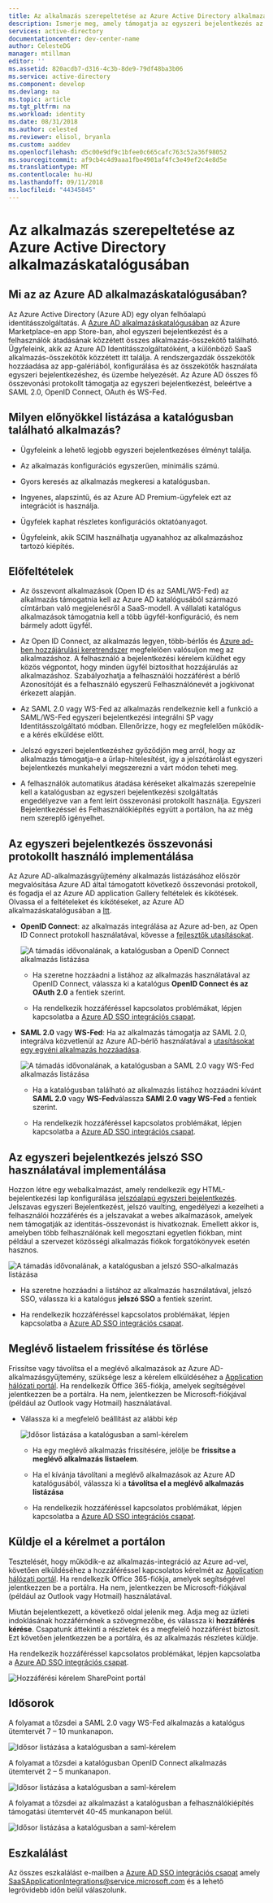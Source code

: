 ```yaml
---
title: Az alkalmazás szerepeltetése az Azure Active Directory alkalmazáskatalógusában |} A Microsoft Docs
description: Ismerje meg, amely támogatja az egyszeri bejelentkezés az Azure Active Directory alkalmazásgyűjtemény alkalmazás listázása
services: active-directory
documentationcenter: dev-center-name
author: CelesteDG
manager: mtillman
editor: ''
ms.assetid: 820acdb7-d316-4c3b-8de9-79df48ba3b06
ms.service: active-directory
ms.component: develop
ms.devlang: na
ms.topic: article
ms.tgt_pltfrm: na
ms.workload: identity
ms.date: 08/31/2018
ms.author: celested
ms.reviewer: elisol, bryanla
ms.custom: aaddev
ms.openlocfilehash: d5c00e9df9c1bfee0c665cafc763c52a36f98052
ms.sourcegitcommit: af9cb4c4d9aaa1fbe4901af4fc3e49ef2c4e8d5e
ms.translationtype: MT
ms.contentlocale: hu-HU
ms.lasthandoff: 09/11/2018
ms.locfileid: "44345845"
---
```

# <a name="list-your-application-in-the-azure-active-directory-application-gallery"></a>Az alkalmazás szerepeltetése az Azure Active Directory alkalmazáskatalógusában


##  <a name="what-is-the-azure-ad-application-gallery"></a>Mi az az Azure AD alkalmazáskatalógusában?

Az Azure Active Directory (Azure AD) egy olyan felhőalapú identitásszolgáltatás. A [Azure AD alkalmazáskatalógusában](https://azure.microsoft.com/marketplace/active-directory/all/) az Azure Marketplace-en app Store-ban, ahol egyszeri bejelentkezést és a felhasználók átadásának közzétett összes alkalmazás-összekötő található. Ügyfeleink, akik az Azure AD Identitásszolgáltatóként, a különböző SaaS alkalmazás-összekötők közzétett itt találja. A rendszergazdák összekötők hozzáadása az app-galériából, konfigurálása és az összekötők használata egyszeri bejelentkezéshez, és üzembe helyezését. Az Azure AD összes fő összevonási protokollt támogatja az egyszeri bejelentkezést, beleértve a SAML 2.0, OpenID Connect, OAuth és WS-Fed.

## <a name="what-are-the-benefits-of-listing-an-application-in-the-gallery"></a>Milyen előnyökkel listázása a katalógusban található alkalmazás?

*  Ügyfeleink a lehető legjobb egyszeri bejelentkezéses élményt találja.

*  Az alkalmazás konfigurációs egyszerűen, minimális számú.

*  Gyors keresés az alkalmazás megkeresi a katalógusban.

*  Ingyenes, alapszintű, és az Azure AD Premium-ügyfelek ezt az integrációt is használja.

*  Ügyfelek kaphat részletes konfigurációs oktatóanyagot.

*  Ügyfeleink, akik SCIM használhatja ugyanahhoz az alkalmazáshoz tartozó kiépítés.

## <a name="prerequisites"></a>Előfeltételek

- Az összevont alkalmazások (Open ID és az SAML/WS-Fed) az alkalmazás támogatnia kell az Azure AD katalógusából származó címtárban való megjelenésről a SaaS-modell. A vállalati katalógus alkalmazások támogatnia kell a több ügyfél-konfiguráció, és nem bármely adott ügyfél.

- Az Open ID Connect, az alkalmazás legyen, több-bérlős és [Azure ad-ben hozzájárulási keretrendszer](quickstart-v1-integrate-apps-with-azure-ad.md#overview-of-the-consent-framework) megfelelően valósuljon meg az alkalmazáshoz. A felhasználó a bejelentkezési kérelem küldhet egy közös végpontot, hogy minden ügyfél biztosíthat hozzájárulás az alkalmazáshoz. Szabályozhatja a felhasználói hozzáférést a bérlő Azonosítóját és a felhasználó egyszerű Felhasználónevét a jogkivonat érkezett alapján.

- Az SAML 2.0 vagy WS-Fed az alkalmazás rendelkeznie kell a funkció a SAML/WS-Fed egyszeri bejelentkezési integrálni SP vagy Identitásszolgáltató módban. Ellenőrizze, hogy ez megfelelően működik-e a kérés elküldése előtt.

- Jelszó egyszeri bejelentkezéshez győződjön meg arról, hogy az alkalmazás támogatja-e a űrlap-hitelesítést, így a jelszótárolást egyszeri bejelentkezés munkahelyi megszerezni a várt módon teheti meg.

- A felhasználók automatikus átadása kéréseket alkalmazás szerepelnie kell a katalógusban az egyszeri bejelentkezési szolgáltatás engedélyezve van a fent leírt összevonási protokollt használja. Egyszeri Bejelentkezéssel és Felhasználókiépítés együtt a portálon, ha az még nem szereplő igényelhet.

##  <a name="implementing-sso-using-federation-protocol"></a>Az egyszeri bejelentkezés összevonási protokollt használó implementálása

Az Azure AD-alkalmazásgyűjtemény alkalmazás listázásához először megvalósítása Azure AD által támogatott következő összevonási protokoll, és fogadja el az Azure AD application Gallery feltételek és kikötések. Olvassa el a feltételeket és kikötéseket, az Azure AD alkalmazáskatalógusában a [Itt](https://azure.microsoft.com/en-us/support/legal/active-directory-app-gallery-terms/).

*   **OpenID Connect**: az alkalmazás integrálása az Azure ad-ben, az Open ID Connect protokoll használatával, kövesse a [fejlesztők utasításokat](authentication-scenarios.md).

    ![A támadás idővonalának, a katalógusban a OpenID Connect alkalmazás listázása](./media/howto-app-gallery-listing/openid.png)

    * Ha szeretne hozzáadni a listához az alkalmazás használatával az OpenID Connect, válassza ki a katalógus **OpenID Connect és az OAuth 2.0** a fentiek szerint.

    * Ha rendelkezik hozzáféréssel kapcsolatos problémákat, lépjen kapcsolatba a [Azure AD SSO integrációs csapat](<mailto:SaaSApplicationIntegrations@service.microsoft.com>). 

*   **SAML 2.0** vagy **WS-Fed**: Ha az alkalmazás támogatja az SAML 2.0, integrálva közvetlenül az Azure AD-bérlő használatával a [utasításokat egy egyéni alkalmazás hozzáadása](../manage-apps/configure-single-sign-on-non-gallery-applications.md).

    ![A támadás idővonalának, a katalógusban a SAML 2.0 vagy WS-Fed alkalmazás listázása](./media/howto-app-gallery-listing/saml.png)

    * Ha a katalógusban található az alkalmazás listához hozzáadni kívánt **SAML 2.0** vagy **WS-Fed**válassza **SAMl 2.0 vagy WS-Fed** a fentiek szerint.

    * Ha rendelkezik hozzáféréssel kapcsolatos problémákat, lépjen kapcsolatba a [Azure AD SSO integrációs csapat](<mailto:SaaSApplicationIntegrations@service.microsoft.com>).

## <a name="implementing-sso-using-password-sso"></a>Az egyszeri bejelentkezés jelszó SSO használatával implementálása

Hozzon létre egy webalkalmazást, amely rendelkezik egy HTML-bejelentkezési lap konfigurálása [jelszóalapú egyszeri bejelentkezés](../manage-apps/what-is-single-sign-on.md). Jelszavas egyszeri Bejelentkezést, jelszó vaulting, engedélyezi a kezelheti a felhasználói hozzáférés és a jelszavakat a webes alkalmazások, amelyek nem támogatják az identitás-összevonást is hivatkoznak. Emellett akkor is, amelyben több felhasználónak kell megosztani egyetlen fiókban, mint például a szervezet közösségi alkalmazás fiókok forgatókönyvek esetén hasznos.

![A támadás idővonalának, a katalógusban a jelszó SSO-alkalmazás listázása](./media/howto-app-gallery-listing/passwordsso.png)

* Ha szeretne hozzáadni a listához az alkalmazás használatával, jelszó SSO, válassza ki a katalógus **jelszó SSO** a fentiek szerint.

* Ha rendelkezik hozzáféréssel kapcsolatos problémákat, lépjen kapcsolatba a [Azure AD SSO integrációs csapat](<mailto:SaaSApplicationIntegrations@service.microsoft.com>).

##  <a name="updateremove-existing-listing"></a>Meglévő listaelem frissítése és törlése

Frissítse vagy távolítsa el a meglévő alkalmazások az Azure AD-alkalmazásgyűjtemény, szüksége lesz a kérelem elküldéséhez a [Application hálózati portál](https://microsoft.sharepoint.com/teams/apponboarding/Apps). Ha rendelkezik Office 365-fiókja, amelyek segítségével jelentkezzen be a portálra. Ha nem, jelentkezzen be Microsoft-fiókjával (például az Outlook vagy Hotmail) használatával.

* Válassza ki a megfelelő beállítást az alábbi kép

    ![Idősor listázása a katalógusban a saml-kérelem](./media/howto-app-gallery-listing/updateorremove.png)

    * Ha egy meglévő alkalmazás frissítésére, jelölje be **frissítse a meglévő alkalmazás listaelem**.

    * Ha el kívánja távolítani a meglévő alkalmazások az Azure AD katalógusából, válassza ki a **távolítsa el a meglévő alkalmazás listázása**

    * Ha rendelkezik hozzáféréssel kapcsolatos problémákat, lépjen kapcsolatba a [Azure AD SSO integrációs csapat](<mailto:SaaSApplicationIntegrations@service.microsoft.com>). 

## <a name="submit-the-request-in-the-portal"></a>Küldje el a kérelmet a portálon

Tesztelését, hogy működik-e az alkalmazás-integráció az Azure ad-vel, követően elküldéséhez a hozzáféréssel kapcsolatos kérelmét az [Application hálózati portál](https://microsoft.sharepoint.com/teams/apponboarding/Apps). Ha rendelkezik Office 365-fiókja, amelyek segítségével jelentkezzen be a portálra. Ha nem, jelentkezzen be Microsoft-fiókjával (például az Outlook vagy Hotmail) használatával.

Miután bejelentkezett, a következő oldal jelenik meg. Adja meg az üzleti indoklásának hozzáférnének a szövegmezőbe, és válassza ki **hozzáférés kérése**. Csapatunk áttekinti a részletek és a megfelelő hozzáférést biztosít. Ezt követően jelentkezzen be a portálra, és az alkalmazás részletes küldje.

Ha rendelkezik hozzáféréssel kapcsolatos problémákat, lépjen kapcsolatba a [Azure AD SSO integrációs csapat](<mailto:SaaSApplicationIntegrations@service.microsoft.com>).

![Hozzáférési kérelem SharePoint portál](./media/howto-app-gallery-listing/accessrequest.png)

## <a name="timelines"></a>Idősorok
    
A folyamat a tőzsdei a SAML 2.0 vagy WS-Fed alkalmazás a katalógus ütemtervét 7 – 10 munkanapon.

   ![Idősor listázása a katalógusban a saml-kérelem](./media/howto-app-gallery-listing/timeline.png)

A folyamat a tőzsdei a katalógusban OpenID Connect alkalmazás ütemtervét 2 – 5 munkanapon.

   ![Idősor listázása a katalógusban a saml-kérelem](./media/howto-app-gallery-listing/timeline2.png)

A folyamat a tőzsdei az alkalmazást a katalógusban a felhasználókiépítés támogatási ütemtervét 40-45 munkanapon belül.

   ![Idősor listázása a katalógusban a saml-kérelem](./media/howto-app-gallery-listing/provisioningtimeline.png)

## <a name="escalations"></a>Eszkalálást

Az összes eszkalálást e-mailben a [Azure AD SSO integrációs csapat](mailto:SaaSApplicationIntegrations@service.microsoft.com) amely SaaSApplicationIntegrations@service.microsoft.com és a lehető legrövidebb időn belül válaszolunk.